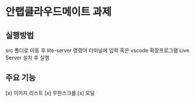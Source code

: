 # 안랩클라우드메이트 과제

## 실행방법
src 폴더로 이동 후 lite-server 명령어 터미널에 입력
혹은 
vscode 확장프로그램 Live Server 설치 후 실행

## 주요 기능
[x] 이미지 리스트
[x] 무한스크롤
[x] 모달